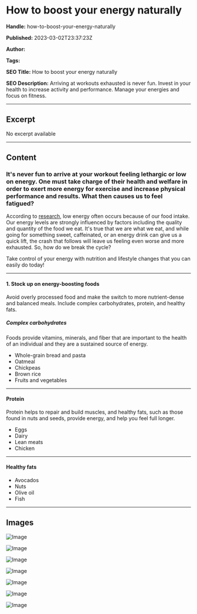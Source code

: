 # How to boost your energy naturally

**Handle:** how-to-boost-your-energy-naturally

**Published:** 2023-03-02T23:37:23Z

**Author:**  

**Tags:** 

**SEO Title:** How to boost your energy naturally

**SEO Description:** Arriving at workouts exhausted is never fun. Invest in your health to increase activity and performance. Manage your energies and focus on fitness.

---

## Excerpt

No excerpt available

---

## Content

### It's never fun to arrive at your workout feeling lethargic or low on energy. One must take charge of their health and welfare in order to exert more energy for exercise and increase physical performance and results. What then causes us to feel fatigued?

According to [research](https://www.ncbi.nlm.nih.gov/pmc/articles/PMC7071235/), low energy often occurs because of our food intake. Our energy levels are strongly influenced by factors including the quality and quantity of the food we eat. It's true that we are what we eat, and while going for something sweet, caffeinated, or an energy drink can give us a quick lift, the crash that follows will leave us feeling even worse and more exhausted. So, how do we break the cycle?

Take control of your energy with nutrition and lifestyle changes that you can easily do today!

---

#### 1. Stock up on energy-boosting foods

Avoid overly processed food and make the switch to more nutrient-dense and balanced meals. Include complex carbohydrates, protein, and healthy fats.

##### Complex carbohydrates

Foods provide vitamins, minerals, and fiber that are important to the health of an individual and they are a sustained source of energy.

- Whole-grain bread and pasta
- Oatmeal
- Chickpeas
- Brown rice
- Fruits and vegetables

---

#### Protein

Protein helps to repair and build muscles, and healthy fats, such as those found in nuts and seeds, provide energy, and help you feel full longer.

- Eggs
- Dairy
- Lean meats
- Chicken

---

#### Healthy fats

- Avocados
- Nuts
- Olive oil
- Fish

---

## Images

![Image](undefined)

![Image](undefined)

![Image](undefined)

![Image](undefined)

![Image](undefined)

![Image](undefined)

![Image](undefined)

